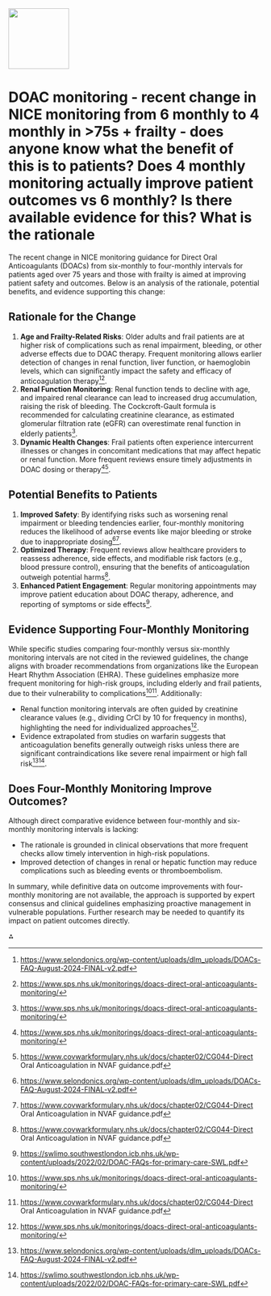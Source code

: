<img src="https://r2cdn.perplexity.ai/pplx-full-logo-primary-dark%402x.png" class="logo" width="120"/>

# DOAC monitoring - recent change in NICE monitoring from 6 monthly to 4 monthly in >75s + frailty - does anyone know what the benefit of this is to patients? Does 4 monthly monitoring actually improve patient outcomes vs 6 monthly? Is there available evidence for this? What is the rationale

The recent change in NICE monitoring guidance for Direct Oral Anticoagulants (DOACs) from six-monthly to four-monthly intervals for patients aged over 75 years and those with frailty is aimed at improving patient safety and outcomes. Below is an analysis of the rationale, potential benefits, and evidence supporting this change:

## **Rationale for the Change**

1. **Age and Frailty-Related Risks**: Older adults and frail patients are at higher risk of complications such as renal impairment, bleeding, or other adverse effects due to DOAC therapy. Frequent monitoring allows earlier detection of changes in renal function, liver function, or haemoglobin levels, which can significantly impact the safety and efficacy of anticoagulation therapy[^1_1][^1_2].
2. **Renal Function Monitoring**: Renal function tends to decline with age, and impaired renal clearance can lead to increased drug accumulation, raising the risk of bleeding. The Cockcroft-Gault formula is recommended for calculating creatinine clearance, as estimated glomerular filtration rate (eGFR) can overestimate renal function in elderly patients[^1_2].
3. **Dynamic Health Changes**: Frail patients often experience intercurrent illnesses or changes in concomitant medications that may affect hepatic or renal function. More frequent reviews ensure timely adjustments in DOAC dosing or therapy[^1_2][^1_3].

## **Potential Benefits to Patients**

1. **Improved Safety**: By identifying risks such as worsening renal impairment or bleeding tendencies earlier, four-monthly monitoring reduces the likelihood of adverse events like major bleeding or stroke due to inappropriate dosing[^1_1][^1_3].
2. **Optimized Therapy**: Frequent reviews allow healthcare providers to reassess adherence, side effects, and modifiable risk factors (e.g., blood pressure control), ensuring that the benefits of anticoagulation outweigh potential harms[^1_3].
3. **Enhanced Patient Engagement**: Regular monitoring appointments may improve patient education about DOAC therapy, adherence, and reporting of symptoms or side effects[^1_4].

## **Evidence Supporting Four-Monthly Monitoring**

While specific studies comparing four-monthly versus six-monthly monitoring intervals are not cited in the reviewed guidelines, the change aligns with broader recommendations from organizations like the European Heart Rhythm Association (EHRA). These guidelines emphasize more frequent monitoring for high-risk groups, including elderly and frail patients, due to their vulnerability to complications[^1_2][^1_3]. Additionally:

- Renal function monitoring intervals are often guided by creatinine clearance values (e.g., dividing CrCl by 10 for frequency in months), highlighting the need for individualized approaches[^1_2].
- Evidence extrapolated from studies on warfarin suggests that anticoagulation benefits generally outweigh risks unless there are significant contraindications like severe renal impairment or high fall risk[^1_1][^1_4].


## **Does Four-Monthly Monitoring Improve Outcomes?**

Although direct comparative evidence between four-monthly and six-monthly monitoring intervals is lacking:

- The rationale is grounded in clinical observations that more frequent checks allow timely intervention in high-risk populations.
- Improved detection of changes in renal or hepatic function may reduce complications such as bleeding events or thromboembolism.

In summary, while definitive data on outcome improvements with four-monthly monitoring are not available, the approach is supported by expert consensus and clinical guidelines emphasizing proactive management in vulnerable populations. Further research may be needed to quantify its impact on patient outcomes directly.

<div>⁂</div>

[^1_1]: https://www.selondonics.org/wp-content/uploads/dlm_uploads/DOACs-FAQ-August-2024-FINAL-v2.pdf

[^1_2]: https://www.sps.nhs.uk/monitorings/doacs-direct-oral-anticoagulants-monitoring/

[^1_3]: https://www.covwarkformulary.nhs.uk/docs/chapter02/CG044-Direct Oral Anticoagulation in NVAF guidance.pdf

[^1_4]: https://swlimo.southwestlondon.icb.nhs.uk/wp-content/uploads/2022/02/DOAC-FAQs-for-primary-care-SWL.pdf

[^1_5]: https://cks.nice.org.uk/topics/anticoagulation-oral/how-up-to-date-is-this-topic/changes/

[^1_6]: https://cks.nice.org.uk/topics/anticoagulation-oral/management/apixaban/

